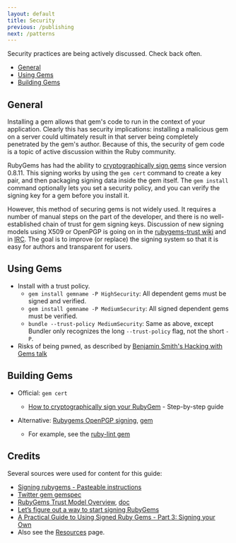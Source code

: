 ```yaml
---
layout: default
title: Security
previous: /publishing
next: /patterns
---
```


Security practices are being actively discussed. Check back often.

* [General](#general)
* [Using Gems](#using_gems)
* [Building Gems](#building_gems)

General
-------

Installing a gem allows that gem's code to run in the context of your
application. Clearly this has security implications: installing a malicious gem
on a server could ultimately result in that server being completely penetrated
by the gem's author. Because of this, the security of gem code is a topic of
active discussion within the Ruby community.

RubyGems has had the ability to [cryptographically sign
gems](http://rubygems.rubyforge.org/rubygems-update/Gem/Security.html) since version 0.8.11. This
signing works by using the `gem cert` command to create a key pair, and then
packaging signing data inside the gem itself. The `gem install` command
optionally lets you set a security policy, and you can verify the signing key
for a gem before you install it.

However, this method of securing gems is not widely used. It requires a number
of manual steps on the part of the developer, and there is no well-established
chain of trust for gem signing keys. Discussion of new signing models using
X509 or OpenPGP is going on in the [rubygems-trust
wiki](https://github.com/rubygems-trust/rubygems.org/wiki/_pages) and
in [IRC](irc://chat.freenode.net/#rubygems-trust). The goal is to improve (or
replace) the signing system so that it is easy for authors and transparent for
users.

Using Gems
-------

* Install with a trust policy.
  * `gem install gemname -P HighSecurity`: All dependent gems must be signed and verified.
  * `gem install gemname -P MediumSecurity`: All signed dependent gems must be verified.
  * `bundle --trust-policy MediumSecurity`: Same as above, except Bundler only recognizes
    the long `--trust-policy` flag, not the short `-P`.
* Risks of being pwned, as described by [Benjamin Smith's Hacking with Gems talk](http://lanyrd.com/2013/rulu/scgxzr/)

Building Gems
-------

* Official: `gem cert`

  * [How to cryptographically sign your RubyGem](http://www.benjaminfleischer.com/2013/11/08/how-to-sign-your-rubygem-cert/) - Step-by-step guide

* Alternative: [Rubygems OpenPGP signing](https://web.archive.org/web/20130914152133/http://www.rubygems-openpgp-ca.org/), [gem](https://github.com/grant-olson/rubygems-openpgp)

    * For example, see the [ruby-lint gem](https://github.com/YorickPeterse/ruby-lint/blob/0858d8f841/README.md#security)

Credits
-------

Several sources were used for content for this guide:

* [Signing rubygems - Pasteable instructions](http://developer.zendesk.com/blog/2013/02/03/signing-gems/)
* [Twitter gem gemspec](https://github.com/sferik/twitter/blob/master/twitter.gemspec)
* [RubyGems Trust Model Overview](https://github.com/rubygems-trust/rubygems.org/wiki/Overview), [doc](http://goo.gl/ybFIO)
* [Let’s figure out a way to start signing RubyGems](http://tonyarcieri.com/lets-figure-out-a-way-to-start-signing-rubygems)
* [A Practical Guide to Using Signed Ruby Gems - Part 3: Signing your Own](http://blog.meldium.com/home/2013/3/6/signing-gems-how-to)
* Also see the [Resources](/resources) page.
